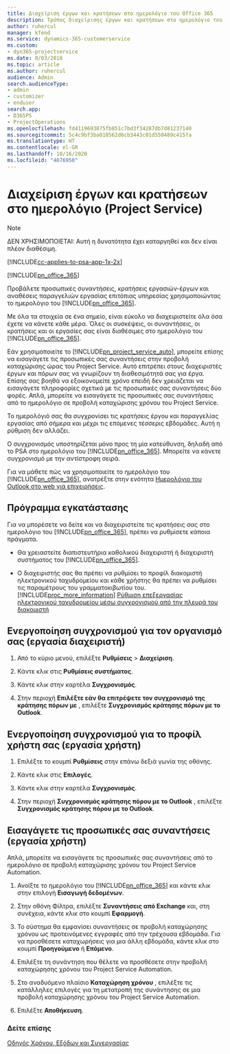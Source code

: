 ```yaml
---
title: Διαχείριση έργων και κρατήσεων στο ημερολόγιο του Office 365
description: Τρόπος διαχείρισης έργων και κρατήσεων στο ημερολόγιο του Office 365
author: ruhercul
manager: kfend
ms.service: dynamics-365-customerservice
ms.custom:
- dyn365-projectservice
ms.date: 8/03/2018
ms.topic: article
ms.author: ruhercul
audience: Admin
search.audienceType:
- admin
- customizer
- enduser
search.app:
- D365PS
- ProjectOperations
ms.openlocfilehash: fd4119693875fb851c7bd3f34287db7d81237140
ms.sourcegitcommit: 5c4c9bf3ba018562d6cb3443c01d550489c415fa
ms.translationtype: HT
ms.contentlocale: el-GR
ms.lasthandoff: 10/16/2020
ms.locfileid: "4076950"
---
```

# <a name="manage-projects-and-bookings-in-your-calendar-project-service"></a>Διαχείριση έργων και κρατήσεων στο ημερολόγιο (Project Service)

> [!Note]
> ΔΕΝ ΧΡΗΣΙΜΟΠΟΙΕΤΑΙ: Αυτή η δυνατότητα έχει καταργηθεί και δεν είναι πλέον διαθέσιμη.

[!INCLUDE[cc-applies-to-psa-app-1x-2x](../includes/cc-applies-to-psa-app-1x-2x.md)]

[!INCLUDE[pn_office_365](../includes/pn-office-365.md)] 

Προβάλετε προσωπικές συναντήσεις, κρατήσεις εργασιών-έργων και αναθέσεις παραγγελιών εργασίας επιτόπιας υπηρεσίας χρησιμοποιώντας το ημερολόγιο του [!INCLUDE[pn_office_365](../includes/pn-office-365.md)].  
  
 Με όλα τα στοιχεία σε ένα σημείο, είναι εύκολο να διαχειριστείτε όλα όσα έχετε να κάνετε κάθε μέρα. Όλες οι συσκέψεις, οι συναντήσεις, οι κρατήσεις και οι εργασίες σας είναι διαθέσιμες στο ημερολόγιο του [!INCLUDE[pn_office_365](../includes/pn-office-365.md)].  
  
 Εάν χρησιμοποιείτε το [!INCLUDE[pn_project_service_auto](../includes/pn-project-service-auto.md)], μπορείτε επίσης να εισαγάγετε τις προσωπικές σας συναντήσεις στην προβολή καταχώρισης ώρας του Project Service. Αυτό επιτρέπει στους διαχειριστές έργων και πόρων σας να γνωρίζουν τη διαθεσιμότητά σας για έργα. Επίσης σας βοηθά να εξοικονομείτε χρόνο επειδή δεν χρειάζεται να εισαγάγετε πληροφορίες σχετικά με τις προσωπικές σας συναντήσεις δύο φορές. Απλά, μπορείτε να εισαγάγετε τις προσωπικές σας συναντήσεις από το ημερολόγιο σε προβολή καταχώρισης χρόνου του Project Service.  
  
 Το ημερολόγιό σας θα συγχρονίσει τις κρατήσεις έργου και παραγγελίας εργασίας από σήμερα και μέχρι τις επόμενες τέσσερις εβδομάδες. Αυτή η ρύθμιση δεν αλλάζει.  
  
 Ο συγχρονισμός υποστηρίζεται μόνο προς τη μία κατεύθυνση, δηλαδή από το PSA στο ημερολόγιο του [!INCLUDE[pn_office_365](../includes/pn-office-365.md)]. Μπορείτε να κάνετε συγχρονισμό με την αντίστροφη σειρά. 
  
 Για να μάθετε πώς να χρησιμοποιείτε το ημερολόγιο του [!INCLUDE[pn_office_365](../includes/pn-office-365.md)], ανατρέξτε στην ενότητα [Ημερολόγιο του Outlook στο web για επιχειρήσεις](https://support.office.com/article/Calendar-in-Outlook-on-the-web-for-business-5219c457-d1fe-4c2f-9032-1a816b88e936).  
  
## <a name="setup"></a>Πρόγραμμα εγκατάστασης  
 Για να μπορέσετε να δείτε και να διαχειριστείτε τις κρατήσεις σας στο ημερολόγιο του [!INCLUDE[pn_office_365](../includes/pn-office-365.md)], πρέπει να ρυθμίσετε κάποια πράγματα.  
  
- Θα χρειαστείτε διαπιστευτήρια καθολικού διαχειριστή ή διαχειριστή συστήματος του [!INCLUDE[pn_office_365](../includes/pn-office-365.md)].  
  
- Ο διαχειριστής σας θα πρέπει να ρυθμίσει το προφίλ διακομιστή ηλεκτρονικού ταχυδρομείου και κάθε χρήστης θα πρέπει να ρυθμίσει τις παραμέτρους του γραμματοκιβωτίου του. [!INCLUDE[proc_more_information](../includes/proc-more-information.md)] [Ρύθμιση επεξεργασίας ηλεκτρονικού ταχυδρομείου μέσω συγχρονισμού από την πλευρά του διακομιστή](https://docs.microsoft.com/dynamics365/customerengagement/on-premises/admin/set-up-server-side-synchronization-of-email-appointments-contacts-and-tasks)  
  
## <a name="turn-on-synchronization-for-your-organization-admin-task"></a>Ενεργοποίηση συγχρονισμού για τον οργανισμό σας (εργασία διαχειριστή)  
  
1.  Από το κύριο μενού, επιλέξτε **Ρυθμίσεις** > **Διαχείριση**.  
  
2.  Κάντε κλικ στις **Ρυθμίσεις συστήματος**.  
  
3.  Κάντε κλικ στην καρτέλα **Συγχρονισμός**.  
  
4.  Στην περιοχή **Επιλέξτε εάν θα επιτρέψετε τον συγχρονισμό της κράτησης πόρων με** , επιλέξτε **Συγχρονισμός κράτησης πόρων με το Outlook**.  
  
## <a name="turn-on-synchronization-for-your-user-profile-user-task"></a>Ενεργοποίηση συγχρονισμού για το προφίλ χρήστη σας (εργασία χρήστη)  
  
1.  Επιλέξτε το κουμπί **Ρυθμίσεις** στην επάνω δεξιά γωνία της οθόνης.  
  
2.  Κάντε κλικ στις **Επιλογές**.  
  
3.  Κάντε κλικ στην καρτέλα **Συγχρονισμός**.  
  
4.  Στην περιοχή **Συγχρονισμός κράτησης πόρου με το Outlook** , επιλέξτε **Συγχρονισμός κράτησης πόρου με το Outlook**.  
  
## <a name="import-your-personal-appointments-user-task"></a>Εισαγάγετε τις προσωπικές σας συναντήσεις (εργασία χρήστη)  
 Απλά, μπορείτε να εισαγάγετε τις προσωπικές σας συναντήσεις από το ημερολόγιο σε προβολή καταχώρισης χρόνου του Project Service Automation.  
  
1. Ανοίξτε το ημερολόγιο του [!INCLUDE[pn_office_365](../includes/pn-office-365.md)] και κάντε κλικ στην επιλογή **Εισαγωγή δεδομένων**.  
  
2. Στην οθόνη Φίλτρα, επιλέξτε **Συναντήσεις από Exchange** και, στη συνέχεια, κάντε κλικ στο κουμπί **Εφαρμογή**.  
  
3. Το σύστημα θα εμφανίσει συναντήσεις σε προβολή καταχώρησης χρόνου ως προτεινόμενες εγγραφές από την τρέχουσα εβδομάδα. Για να προσθέσετε καταχωρήσεις για μια άλλη εβδομάδα, κάντε κλικ στο κουμπί **Προηγούμενο** ή **Επόμενο**.  
  
4. Επιλέξτε τη συνάντηση που θέλετε να προσθέσετε στην προβολή καταχώρησης χρόνου του Project Service Automation.  
  
5. Στο αναδυόμενο πλαίσιο **Καταχώρηση χρόνου** , επιλέξτε τις κατάλληλες επιλογές για τη μετατροπή της συνάντησης σε μια προβολή καταχώρησης χρόνου του Project Service Automation.  
  
6. Επιλέξτε **Αποθήκευση**.  
  
### <a name="see-also"></a>Δείτε επίσης  
 [Οδηγός Χρόνου, Εξόδων και Συνεργασίας](../psa/time-expense-collaboration-guide.md)
